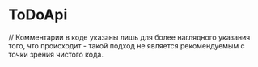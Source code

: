 # ToDoApi
// Комментарии в коде указаны лишь для более наглядного указания того, что происходит - такой подход не является рекомендуемым с точки зрения чистого кода.
